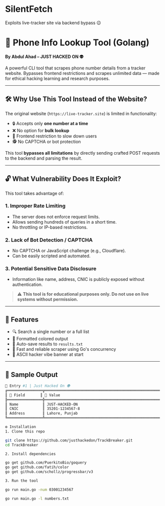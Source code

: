 # SilentFetch
Exploits live-tracker site via backend bypass 😉


# 📱 Phone Info Lookup Tool (Golang)

**By Abdul Ahad – JUST HACKED ON 👽**

A powerful CLI tool that scrapes phone number details from a tracker website. Bypasses frontend restrictions and scrapes unlimited data — made for ethical hacking learning and research purposes.

---

## 🛠️ Why Use This Tool Instead of the Website?

The original website (`https://live-tracker.site`) is limited in functionality:
- 🔒 Accepts only **one number at a time**
- ❌ No option for **bulk lookup**
- 🧱 Frontend restriction to slow down users
- 🕵️ No CAPTCHA or bot protection

This tool **bypasses all limitations** by directly sending crafted POST requests to the backend and parsing the result.

---

## 🔓 What Vulnerability Does It Exploit?

This tool takes advantage of:

### 1. **Improper Rate Limiting**
- The server does not enforce request limits.
- Allows sending hundreds of queries in a short time.
- No throttling or IP-based restrictions.

### 2. **Lack of Bot Detection / CAPTCHA**
- No CAPTCHA or JavaScript challenge (e.g., Cloudflare).
- Can be easily scripted and automated.

### 3. **Potential Sensitive Data Disclosure**
- Information like name, address, CNIC is publicly exposed without authentication.

> ⚠️ **This tool is for educational purposes only. Do not use on live systems without permission.**

---

## 🚀 Features

- 🔍 Search a single number or a full list
- 🎨 Formatted colored output
- 📁 Auto-save results to `results.txt`
- 🚀 Fast and reliable scraper using Go's concurrency
- 🧠 ASCII hacker vibe banner at start

---

## 📸 Sample Output

```bash
🌟 Entry #1 | Just Hacked On 👽
╔════════════════╦══════════════════════════════════════════════════════════╗
║ 🔖 Field       ║ 📝 Value                                                 ║
╠════════════════╬══════════════════════════════════════════════════════════╣
║ Name           ║ JUST-HACKED-ON                                                ║
║ CNIC           ║ 35201-1234567-8                                         ║
║ Address        ║ Lahore, Punjab                                          ║
╚════════════════╩══════════════════════════════════════════════════════════╝

⚙️ Installation
1. Clone this repo

git clone https://github.com/justhackedon/TrackBreaker.git
cd TrackBreaker

2. Install dependencies

go get github.com/PuerkitoBio/goquery
go get github.com/fatih/color
go get github.com/schollz/progressbar/v3

3. Run the tool

go run main.go -num 03001234567

go run main.go -l numbers.txt
